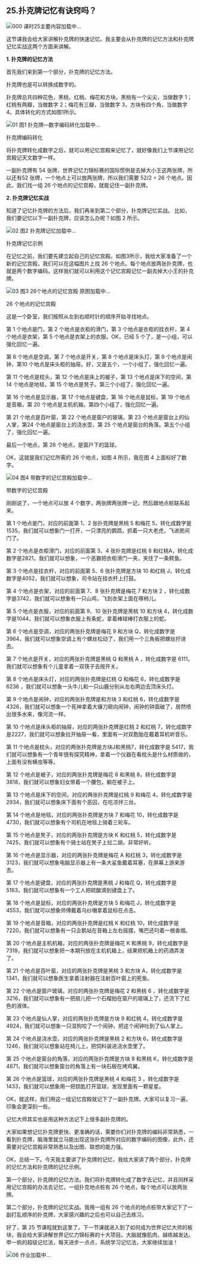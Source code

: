 ## 25.扑克牌记忆有诀窍吗？
![000 课时25主要内容](https://pic1.zhimg.com/v2-889ff6d8b38177d58cac1ad2ecbe8f83.webp)加载中...


这节课我会给大家讲解扑克牌的快速记忆。我主要会从扑克牌的记忆方法和扑克牌记忆实战这两个方面来讲解。


**1. 扑克牌的记忆方法**


首先我们来到第一个部分，扑克牌的记忆方法。


扑克牌也是可以转换成数字的。


扑克牌总共四种花色，黑桃、红桃、梅花和方块。黑桃有一个尖尖，当做数字 1；红桃有两瓣，当做数字 2；梅花有三瓣，当做数字 3，方块有四个角，当做数字 4。具体转化的方式如图1所示。


![01 图1 扑克牌—数字编码转化]()加载中...


扑克牌编码转化


将扑克牌转化成数字之后，就可以用记忆宫殿来记忆了，就好像我们上节课用记忆宫殿记天文数字一样。


一副扑克牌有 54 张牌，世界记忆力锦标赛的国际惯例是去掉大小王这两张牌，所以还有52 张牌，一个地点上可以放两张牌，所以我们需要 52/2 = 26 个地点。因此，我们找一组 26 个地点的记忆宫殿，就能记住一副扑克牌。


**2. 扑克牌记忆实战**


知道了记忆扑克牌的方法后，我们再来到第二个部分，扑克牌记忆实战。
比如，我们要记忆以下一副扑克牌，应该怎么办呢？如图 2 所示。


![02 图2 扑克牌记忆]()加载中...


扑克牌记忆示例


在记忆之前，我们要先建立起自己的记忆宫殿。如图3所示，我给大家准备了一个新的记忆宫殿，我们可以在这幅图片上找 26 个地点。每个地点放两张扑克牌，也就是两个数字编码。这样我们就可以利用这个记忆宫殿记忆一副去掉大小王的扑克牌。


![03 图3  26个地点的记忆宫殿 原图]()加载中...


26 个地点的记忆宫殿


这是一个卧室，我们按照从左到右顺时针的顺序开始寻找地点。


第 1 个地点是门，第 2 个地点是衣柜的滑门，第 3 个地点是衣柜的挂衣杆，第 4 个地点是衣架，第 5 个地点是衣架上的衣服。OK，已经 5 个了，是一小组，可以强化回忆一遍。


第 6 个地点是空调，第 7 个地点是开关，第 8 个地点是床头灯，第 9 个地点是闹钟，第10 个地点是床头柜的抽屉。好，又是五个，一个小组了，强化回忆一遍。


第 11 个地点是枕头，第 12 个地点是床上的被子，第 13 个地点是床下的空间，第 14 个地点是地毯，第 15 个地点是凳子。第三个小组了，强化回忆一遍。


第 16 个地点是显示器，第 17 个地点是键盘，第 18 个地点是鼠标，第 19 个地点是音箱，第 20 个地点是主机机箱。第四个小组了，强化回忆一遍。


第 21 个地点是百叶窗，第 22 个地点是窗户的玻璃，第 23 个地点是窗台上的仙人掌，第24 个地点是窗台上的浇水壶，第 25 个地点是窗台的角落。第五个小组了，强化回忆一遍。


最后一个地点，第 26 个地点，是窗户下的篮球。


OK，这就是我们记忆所需的 26 个地点，如图 4 所示，我在图 4 上面标好了数字。


![04 图4 带数字的记忆宫殿]()加载中...


带数字的记忆宫殿


刚刚说了，一个地点可以放 4 个数字，两张牌两张牌一记，然后跟地点桩联系起来。


第 1 个地点是门，对应的前面第 1、2 张扑克牌是黑桃 5 和梅花 5，转化成数字是 1535，我们就可以想象门一打开，一只漂亮的鹦鹉，抓着一只大老虎，飞进房间门了。


第 2 个地点是衣柜滑门，对应的前面第 3、4 张扑克牌是红桃 8 和红桃A，转化成数字是2821，我们就可以想象，一个恶霸把衣柜滑门一夹，夹住了一条鳄鱼。


第 3 个地点是挂衣杆，对应的前面第 5、6 张扑克牌是方块 10 和红桃 J，转化成数字是4052，我们就可以想象，司令站在挂衣杆上打鼓。


第 4 个地点是衣架，对应的前面第 7、8 张扑克牌是梅花 7 和方块 2 ，转化成数字是3742，我们就可以想象有一只山鸡，飞到衣架上面在啄柿儿。


第 5 个地点是衣服，对应的前面第 9、10 张扑克牌是黑桃 10 和方块 4，转化成数字是1044，我们就可以想象衣服上有条蛇，拿着棒球棒打衣服上的蛇。


第 6 个地点是空调，对应的两张扑克牌是梅花 9 和方块 Q，转化成数字是 3964，我们就可以想象空调上有个螺丝松动了，我们用一个三角板把螺丝拧进去。


第 7 个地点是开关，对应的两张扑克牌是黑桃 Q 和黑桃 A ，转化成数字是 6111，我们就可以想象有个儿童拿着一双筷子去按开关。 


第 8 个地点是床头灯，对应的两张扑克牌是红桃 Q 和梅花 6，转化成数字是 6236 ，我们就可以想象一头牛儿和一只山鹿分别从左右两边去顶床头灯。


第 9 个地点是闹钟，对应的两张扑克牌是和方块 3 和红桃 6，转化成数字是 4326，我们就可以想象一个死神拿着大镰刀砸向闹钟，闹钟的钟面破了，居然喷出很多水来，像河流一样。


第 10 个地点是床头柜的抽屉，对应的两张扑克牌是红桃 2 和红桃 7，转化成数字是2227，我们就可以想象拉开抽屉一看，里面有一对双胞胎在戴着耳机听音乐。


第 11 个地点是枕头，对应的两张扑克牌是方块J和黑桃7，转化成数字是 5417，我们就可以想象有一个青年很有探究精神，拿着一个仪器在看枕头是什么材质做的，上面有没有螨虫等等。


第 12 个地点是被子，对应的两张扑克牌是梅花 8 和黑桃 8，转化成数字是 3818，我们就可以想象妇女带着一个腰包，躺在被子上。


第 13 个地点是床下的空间，对应的两张扑克牌是红桃 9 和梅花 4，转化成数字是 2934，我们就可以想象床下面有个恶囚，在吃凉拌三丝。


第 14 个地点是地毯，对应的两张扑克牌是方块 7 和梅花 10，转化成数字是 4730，我们就可以想象有个司机在地毯上骑着三轮车。


第 15 个地点是凳子，对应的两张扑克牌是方块 K 和红桃 5，转化成数字是 7425，我们就可以想象有个骑士站在凳子上拉二胡，非常好听。


第 16 个地点是显示器，对应的两张扑克牌是梅花 A 和红桃 3，转化成数字是 3123，我们就可以想象电脑显示器上有一条大鲨鱼戴着耳塞，在屏幕上游来游去。


第 17 个地点是键盘，对应的两张扑克牌是黑桃 J 和梅花 Q，转化成数字是 5163，我们就可以想象有一个工人把硫酸滴到键盘上了。


第 18 个地点是鼠标，对应的两张扑克牌是方块 5 和梅花 J，转化成数字是 4553，我们就可以想象师傅戴着乌纱帽拿着鼠标在点击。


第 19 个地点是音箱，对应的两张扑克牌是红桃 K 和红桃 10，转化成数字是 7220，我们就可以想象有一只企鹅站在音箱上左右摇摆，嘴巴还叼着一根香烟。


第 20 个地点是主机机箱，对应的两张扑克牌是梅花 K 和黑桃 9，转化成数字是 7319，我们就可以想象把一本期刊放在主机机箱上，结果把机箱上的药酒弄泼了。


第 21 个地点是百叶窗，对应的两张扑克牌是黑桃 3 和方块 A，转化成数字是 1341，我们就可以想象医生拿着注射器在注射百叶窗上的死鱼。


第 22 个地点是窗户玻璃，对应的两张扑克牌是梅花 2 和黑桃 6 ，转化成数字是 3216，我们就可以想象有一把扇儿把一个石榴拍在窗户的玻璃上了，还流下了红色的液体。


第 23 个地点是仙人掌，对应的两张扑克牌是方块 9 和红桃 4，转化成数字是 4924，我们就可以想象一只湿狗咬了一个闹钟，把这个闹钟吐到了仙人掌上。


第 24 个地点是浇水壶，对应的两张扑克牌是黑桃 2 和方块 6，转化成数字是 1246，我们就可以想象站在椅儿上，把饲料装进浇水壶里了。


第 25 个地点是窗台的角落，对应的两张扑克牌是方块 8 和黑桃 K，转化成数字是 4871，我们就可以想象窗台的角落上有一块石板在烤鸡翼。


第 26 个地点是篮球，对应的两张扑克牌是黑桃 4 和梅花 3 ，转化成数字是 1433，我们就可以想象用一把钥匙打开篮球，发现里面有一颗星星。


OK，就这样，我们用这一组记忆宫殿就记下了一副扑克牌。大家可以复习一遍，印象会更深刻一些。


记忆大师其实也是用这种方法记下上很多副扑克牌的。


大家如果想记忆扑克牌更快、更准确的话，需要你们对扑克牌的编码非常熟悉，一看到扑克牌，脑海里就立马能出现这张扑克牌所对应的数字编码的图像，此外，还需要对记忆宫殿非常熟悉以及出图、联想的能力强。


OK，总结一下。今天我主要讲了扑克牌的记忆，我给大家讲了两个部分，扑克牌的记忆方法和扑克牌的记忆示例。


第一个部分，扑克牌的记忆方法。我们将扑克牌转化成了数字去记忆，并且同样采用记忆宫殿的办法去记忆，一组扑克地点桩有 26 个地点，每个地点可以放两张牌。


第二个部分，扑克牌的记忆实战。我用一组有 26 个地点的地点桩带大家记下了一副打乱顺序的扑克牌，大家感兴趣的之后也可以自己去练习。


好了，第 25 节课程就到这里了。下一节课就进入到了如何成为世界记忆大师的板块，我会给大家讲解世界记忆力锦标赛的十大项目。大脑就像肌肉，越练越发达。申一帆的超级记忆法，每天进步一点点，系统学习记忆法，大家继续加油！


![06 作业]()加载中...

